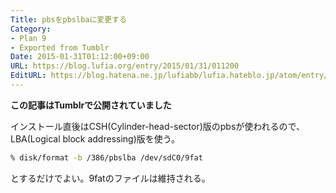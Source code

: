 ```yaml
---
Title: pbsをpbslbaに変更する
Category:
- Plan 9
- Exported from Tumblr
Date: 2015-01-31T01:12:00+09:00
URL: https://blog.lufia.org/entry/2015/01/31/011200
EditURL: https://blog.hatena.ne.jp/lufiabb/lufia.hateblo.jp/atom/entry/26006613561603162
---
```


**この記事はTumblrで公開されていました**

インストール直後はCSH(Cylinder-head-sector)版のpbsが使われるので、LBA(Logical block addressing)版を使う。

```sh
% disk/format -b /386/pbslba /dev/sdC0/9fat
```

とするだけでよい。9fatのファイルは維持される。
